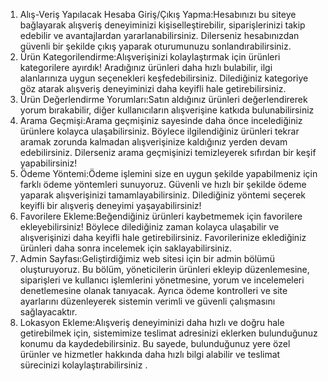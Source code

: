 1. Alış-Veriş Yapılacak Hesaba Giriş/Çıkış Yapma:Hesabınızı bu siteye bağlayarak alışveriş deneyiminizi kişiselleştirebilir, siparişlerinizi takip edebilir ve avantajlardan yararlanabilirsiniz. Dilerseniz hesabınızdan güvenli bir       şekilde çıkış yaparak oturumunuzu sonlandırabilirsiniz. 
2. Ürün Kategorilendirme:Alışverişinizi kolaylaştırmak için ürünleri kategorilere ayırdık! Aradığınız ürünleri daha hızlı bulabilir, ilgi alanlarınıza uygun seçenekleri keşfedebilirsiniz. Dilediğiniz kategoriye göz atarak alışveriş deneyiminizi daha keyifli hale getirebilirsiniz.
3. Ürün Değerlendirme Yorumları:Satın aldığınız ürünleri değerlendirerek yorum bırakabilir, diğer kullanıcıların alışverişine katkıda bulunabilirsiniz
4. Arama Geçmişi:Arama geçmişiniz sayesinde daha önce incelediğiniz ürünlere kolayca ulaşabilirsiniz. Böylece ilgilendiğiniz ürünleri tekrar aramak zorunda kalmadan alışverişinize kaldığınız yerden devam edebilirsiniz. Dilerseniz arama geçmişinizi temizleyerek sıfırdan bir keşif yapabilirsiniz!
5. Ödeme Yöntemi:Ödeme işlemini size en uygun şekilde yapabilmeniz için farklı ödeme yöntemleri sunuyoruz. Güvenli ve hızlı bir şekilde ödeme yaparak alışverişinizi tamamlayabilirsiniz. Dilediğiniz yöntemi seçerek keyifli bir alışveriş deneyimi yaşayabilirsiniz!
6. Favorilere Ekleme:Beğendiğiniz ürünleri kaybetmemek için favorilere ekleyebilirsiniz! Böylece dilediğiniz zaman kolayca ulaşabilir ve alışverişinizi daha keyifli hale getirebilirsiniz. Favorilerinize eklediğiniz ürünleri daha sonra incelemek için saklayabilirsiniz.
7. Admin Sayfası:Geliştirdiğimiz web sitesi için bir admin bölümü oluşturuyoruz. Bu bölüm, yöneticilerin ürünleri ekleyip düzenlemesine, siparişleri ve kullanıcı işlemlerini yönetmesine, yorum ve incelemeleri denetlemesine olanak tanıyacak.   Ayrıca ödeme kontrolleri ve site ayarlarını düzenleyerek sistemin verimli ve güvenli çalışmasını sağlayacaktır.
8. Lokasyon Ekleme:Alışveriş deneyiminizi daha hızlı ve doğru hale getirebilmek için, sistemimize teslimat adresinizi eklerken bulunduğunuz konumu da kaydedebilirsiniz. Bu sayede, bulunduğunuz yere özel ürünler ve hizmetler hakkında daha hızlı bilgi alabilir ve teslimat sürecinizi kolaylaştırabilirsiniz  .
 




 